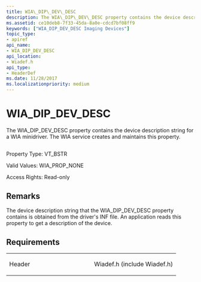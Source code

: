 ```yaml
---
title: WIA\_DIP\_DEV\_DESC
description: The WIA\_DIP\_DEV\_DESC property contains the device description string for a WIA minidriver. The WIA service creates and maintains this property.
ms.assetid: ce10deb8-7f33-45da-8a0e-cdcd7bf08ff9
keywords: ["WIA_DIP_DEV_DESC Imaging Devices"]
topic_type:
- apiref
api_name:
- WIA_DIP_DEV_DESC
api_location:
- Wiadef.h
api_type:
- HeaderDef
ms.date: 11/28/2017
ms.localizationpriority: medium
---
```


# WIA\_DIP\_DEV\_DESC


The WIA\_DIP\_DEV\_DESC property contains the device description string for a WIA minidriver. The WIA service creates and maintains this property.

## <span id="ddk_wia_dip_dev_desc_si"></span><span id="DDK_WIA_DIP_DEV_DESC_SI"></span>


Property Type: VT\_BSTR

Valid Values: WIA\_PROP\_NONE

Access Rights: Read-only

Remarks
-------

The device description string that the WIA\_DIP\_DEV\_DESC property contains is obtained from the driver's INF file. An application reads this property to get a description of the device.

Requirements
------------

<table>
<colgroup>
<col width="50%" />
<col width="50%" />
</colgroup>
<tbody>
<tr class="odd">
<td><p>Header</p></td>
<td>Wiadef.h (include Wiadef.h)</td>
</tr>
</tbody>
</table>

 

 





